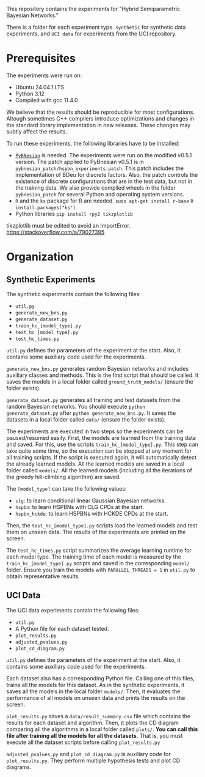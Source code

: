 This repository contains the experiments for "Hybrid Semiparametric Bayesian Networks."

There is a folder for each experiment type. `synthetic` for synthetic data experiments, and `UCI data` for experiments from the UCI repository.

Prerequisites
=================

The experiments were run on:
- Ubuntu 24.04.1 LTS
- Python 3.12
- Compiled with gcc 11.4.0

We believe that the results should be reproducible for most configurations. Altough sometimes C++ compilers introduce optimizations and changes in the standard library implementation in new releases. These changes may subtly affect the results.

To run these experiments, the following libraries have to be installed:
- [`PyBNesian`](https://github.com/davenza/PyBNesian) is needed. 
The experiments were run on the modified v0.5.1 version. The patch applied to PyBnesian v0.5.1 is in `pybnesian_patch/hspbn_experiments.patch`. This patch includes the implementation of BDeu for discrete factors. Also, the patch controls the existence of discrete configurations that are in the test data, but not in the training data. We also provide compiled wheels in the folder `pybnesian_patch` for several Python and operating system versions.
- `R` and the `ks` package for R are needed.
`sudo apt-get install r-base`
`R`
`install.packages("ks")`
- Python libraries
`pip install rpy2 tikzplotlib`

tikzplotlib must be edited to avoid an ImportError.
https://stackoverflow.com/a/79027395

Organization
=================

Synthetic Experiments
---------------------

The synthetic experiments contain the following files:

- `util.py`
- `generate_new_bns.py`
- `generate_dataset.py`
- `train_hc_[model_type].py`
- `test_hc_[model_type].py`
- `test_hc_times.py`

`util.py` defines the parameters of the experiment at the start. Also, it contains some auxiliary code used for the experiments.

`generate_new_bns.py` generates random Bayesian networks and includes auxiliary classes and methods. This is the first script that should be called. It saves the models in a local folder called `ground_truth_models/` (ensure the folder exists).

`generate_dataset.py` generates all training and test datasets from the random Bayesian networks. You should execute `python generate_dataset.py` after `python generate_new_bns.py`. It saves the datasets in a local folder called `data/` (ensure the folder exists).

The experiments are executed in two steps so the experiments can be paused/resumed easily. First, the models are learned from the training data and saved. For this, use the scripts `train_hc_[model_type].py`. This step can take quite some time, so the execution can be stopped at any moment for all training scripts. If the script is executed again, it will automatically detect the already learned models. All the learned models are saved in a local folder called `models/`. All the learned models (including all the iterations of the greedy hill-climbing algorithm) are saved.

The `[model_type]` can take the following values:

- `clg`: to learn conditional linear Gaussian Bayesian networks.
- `hspbn`: to learn HSPBNs with CLG CPDs at the start.
- `hspbn_hckde`: to learn HSPBNs with HCKDE CPDs at the start.
 
Then, the `test_hc_[model_type].py` scripts load the learned models and test them on unseen data. The results of the experiments are printed on the screen.

The `test_hc_times.py` script summarizes the average learning runtime for each model type. The training time of each model is measured by the `train_hc_[model_type].py` scripts and saved in the corresponding `model/` folder. Ensure you train the models with `PARALLEL_THREADS = 1` in `util.py` to obtain representative results.

UCI Data
--------

The UCI data experiments contain the following files:

- `util.py`
- A Python file for each dataset tested.
- `plot_results.py`
- `adjusted_pvalues.py`
- `plot_cd_diagram.py`

`util.py` defines the parameters of the experiment at the start. Also, it contains some auxiliary code used for the experiments.

Each dataset also has a corresponding Python file. Calling one of this files, trains all the models for this dataset. As in the synthetic experiments, it saves all the models in the local folder `models/`. Then, it evaluates the performance of all models on unseen data and prints the results on the screen.

`plot_results.py` saves a `data/result_summary.csv` file which contains the results for each dataset and algorithm. Then, it plots the CD diagram comparing all the algorithms in a local folder called `plots/`. **You can call this file after training all the models for all the datasets**. That is, you must execute all the dataset scripts before calling `plot_results.py`

`adjusted_pvalues.py` and `plot_cd_diagram.py` is auxiliary code for `plot_results.py`. They perform multiple hypothesis tests and plot CD diagrams.
